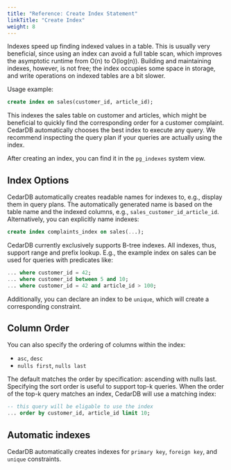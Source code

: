 ```yaml
---
title: "Reference: Create Index Statement"
linkTitle: "Create Index"
weight: 8
---
```


Indexes speed up finding indexed values in a table.
This is usually very beneficial, since using an index can avoid a full table scan, which improves the asymptotic runtime
from O(n) to O(log(n)).
Building and maintaining indexes, however, is not free; the index occupies some space in storage, and write operations
on indexed tables are a bit slower.

Usage example:

```sql
create index on sales(customer_id, article_id);
```

This indexes the sales table on customer and articles, which might be beneficial to quickly find the corresponding order
for a customer complaint.
CedarDB automatically chooses the best index to execute any query.
We recommend inspecting the query plan if your queries are actually using the index.

After creating an index, you can find it in the `pg_indexes` system view.

## Index Options

CedarDB automatically creates readable names for indexes to, e.g., display them in query plans.
The automatically generated name is based on the table name and the indexed columns,
e.g., `sales_customer_id_article_id`.
Alternatively, you can explicitly name indexes:

```sql
create index complaints_index on sales(...);
```

CedarDB currently exclusively supports B-tree indexes.
All indexes, thus, support range and prefix lookup.
E.g., the example index on sales can be used for queries with predicates like:
```sql
... where customer_id = 42;
... where customer_id between 5 and 10;
... where customer_id = 42 and article_id > 100;
```

Additionally, you can declare an index to be `unique`, which will create a corresponding constraint.

## Column Order

You can also specify the ordering of columns within the index:
* `asc`, `desc`
* `nulls first`, `nulls last`

The default matches the order by specification: ascending with nulls last.
Specifying the sort order is useful to support top-k queries.
When the order of the top-k query matches an index, CedarDB will use a matching index:

```sql
-- this query will be eligable to use the index 
... order by customer_id, article_id limit 10;
```

## Automatic indexes

CedarDB automatically creates indexes for `primary key`, `foreign key`, and `unique` constraints.

